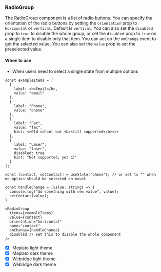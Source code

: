 ### RadioGroup

The RadioGroup component is a list of radio buttons.
You can specify the orientation of the radio buttons by setting the `orientation` prop to `horizontal` or `vertical`. Default is `vertical`.
You can also set the `disabled` prop to `true` to disable the whole group, or set the `disabled` prop to `true` on a single item to disable only that item.
You can act on the `onChange` event to get the selected value.
You can also set the `value` prop to set the preselected value.

#### When to use

- When users need to select a single state from multiple options

```tsx
const exampleItems = [
  {
    label: <b>Email</b>,
    value: "email"
  },
  {
    label: "Phone",
    value: "phone"
  },
  {
    label: "Fax",
    value: "fax",
    hint: <>Old school but <b>still supported</b></>
  },
  {
    label: "Laser",
    value: "laser",
    disabled: true
    hint: "Not supported, yet 😉"
  }
];

const [contact, setContact] = useState("phone"); // or set to "" when no option should be selected on mount

const handleChange = (value: string) => {
  console.log("do something with new value", value);
  setContact(value);
}

<RadioGroup
  items={exampleItems}
  value={contact}
  orientation="horizontal"
  name="contact"
  onChange={handleChange}
  disabled // set this to disable the whole component
/>
```

- [x] Meplato light theme
- [x] Meplato dark theme
- [x] Webridge light theme
- [x] Webridge dark theme
